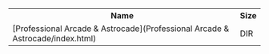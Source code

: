 <table>
<tr><th>Name</th><th>Size</th></tr>
<tr><td>
[Professional Arcade & Astrocade](Professional Arcade & Astrocade/index.html)
</td><td>DIR</td></tr>
</table>

